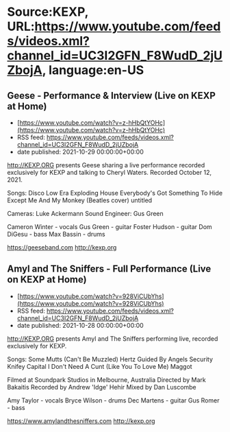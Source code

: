 # Source:KEXP, URL:https://www.youtube.com/feeds/videos.xml?channel_id=UC3I2GFN_F8WudD_2jUZbojA, language:en-US

## Geese - Performance & Interview (Live on KEXP at Home)
 - [https://www.youtube.com/watch?v=z-hHbQtYOHc](https://www.youtube.com/watch?v=z-hHbQtYOHc)
 - RSS feed: https://www.youtube.com/feeds/videos.xml?channel_id=UC3I2GFN_F8WudD_2jUZbojA
 - date published: 2021-10-29 00:00:00+00:00

http://KEXP.ORG presents Geese sharing a live performance recorded exclusively for KEXP and talking to Cheryl Waters. Recorded October 12, 2021.

Songs:
Disco
Low Era
Exploding House
Everybody's Got Something To Hide Except Me And My Monkey (Beatles cover)
untitled

Cameras: Luke Ackermann
Sound Engineer: Gus Green

Cameron Winter - vocals
Gus Green - guitar 
Foster Hudson - guitar
Dom DiGesu - bass
Max Bassin - drums

https://geeseband.com
http://kexp.org

## Amyl and The Sniffers - Full Performance (Live on KEXP at Home)
 - [https://www.youtube.com/watch?v=928ViCUbYhs](https://www.youtube.com/watch?v=928ViCUbYhs)
 - RSS feed: https://www.youtube.com/feeds/videos.xml?channel_id=UC3I2GFN_F8WudD_2jUZbojA
 - date published: 2021-10-28 00:00:00+00:00

http://KEXP.ORG presents Amyl and The Sniffers performing live, recorded exclusively for KEXP.

Songs:
Some Mutts (Can't Be Muzzled)
Hertz
Guided By Angels
Security
Knifey
Capital
I Don't Need A Cunt (Like You To Love Me)
Maggot

Filmed at Soundpark Studios in Melbourne, Australia
Directed by Mark Bakaitis
Recorded by Andrew 'Idge' Hehir
Mixed by Dan Luscombe

Amy Taylor - vocals
Bryce Wilson - drums
Dec Martens - guitar
Gus Romer - bass

https://www.amylandthesniffers.com
http://kexp.org

